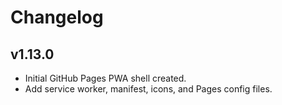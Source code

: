# Changelog

## v1.13.0
- Initial GitHub Pages PWA shell created.
- Add service worker, manifest, icons, and Pages config files.
